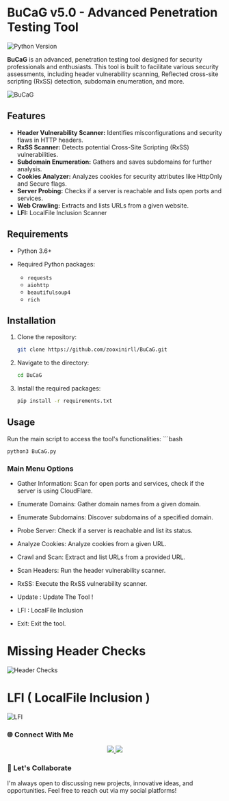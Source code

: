 # BuCaG v5.0 - Advanced Penetration Testing Tool

![Python Version](https://img.shields.io/pypi/pyversions/your-package?label=Python%20Version)


**BuCaG** is an advanced, penetration testing tool designed for security professionals and enthusiasts. This tool is built to facilitate various security assessments, including header vulnerability scanning, Reflected cross-site scripting (RxSS) detection, subdomain enumeration, and more.

![BuCaG](https://github.com/user-attachments/assets/a00be95e-dbf0-41a2-9ecc-a79f7ecdbeeb)

## Features

- **Header Vulnerability Scanner:** Identifies misconfigurations and security flaws in HTTP headers.
- **RxSS Scanner:** Detects potential Cross-Site Scripting (RxSS) vulnerabilities.
- **Subdomain Enumeration:** Gathers and saves subdomains for further analysis.
- **Cookies Analyzer:** Analyzes cookies for security attributes like HttpOnly and Secure flags.
- **Server Probing:** Checks if a server is reachable and lists open ports and services.
- **Web Crawling:** Extracts and lists URLs from a given website.
- **LFI:** LocalFile Inclusion Scanner 

## Requirements

- Python 3.6+
- Required Python packages:

  - `requests`
  - `aiohttp`
  - `beautifulsoup4`
  - `rich`

## Installation

1. Clone the repository:
    ```bash
    git clone https://github.com/zooxinirll/BuCaG.git
    ```
2. Navigate to the directory:
    ```bash
    cd BuCaG 
    ```
3. Install the required packages:
    ```bash
    pip install -r requirements.txt
    ```

## Usage

Run the main script to access the tool's functionalities:
    ```bash
    
    python3 BuCaG.py
    

### Main Menu Options

* Gather Information: Scan for open ports and services, check if the server is using CloudFlare.
 
* Enumerate Domains: Gather domain names from a given domain.
 
* Enumerate Subdomains: Discover subdomains of a specified domain.

* Probe Server: Check if a server is reachable and list its status.
 
* Analyze Cookies: Analyze cookies from a given URL.
 
* Crawl and Scan: Extract and list URLs from a provided URL.
 
* Scan Headers: Run the header vulnerability scanner.
 
* RxSS: Execute the RxSS vulnerability scanner.

* Update : Update The Tool !

* LFI : LocalFile Inclusion 
 
* Exit: Exit the tool.

# Missing Header Checks 
![Header Checks](https://github.com/user-attachments/assets/0fb56244-6aec-4fdc-a0b7-bf24ee4a70e8)

# LFI ( LocalFile Inclusion )


![LFI](https://github.com/user-attachments/assets/2ab22364-c357-4d9d-9052-75c7b24f0305)



### 🌐 Connect With Me
<p align="center"> <a href="https://github.com/zooxinirll" target="_blank"> <img src="https://img.shields.io/badge/GitHub-000?style=for-the-badge&logo=github&logoColor=white" /> </a> <a href="https://www.instagram.com/h3r.10c4lh0st.07?igsh=MTRqcGNsdmN3a2FyaA==" target="_blank"> <img src="https://img.shields.io/badge/Instagram-E4405F?style=for-the-badge&logo=instagram&logoColor=white" /> </a></p>

### 🧠 Let's Collaborate
I'm always open to discussing new projects, innovative ideas, and opportunities. Feel free to reach out via my social platforms!

